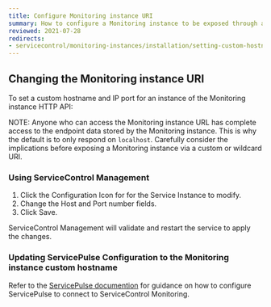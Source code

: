 ```yaml
---
title: Configure Monitoring instance URI
summary: How to configure a Monitoring instance to be exposed through a custom hostname and IP port
reviewed: 2021-07-28
redirects:
- servicecontrol/monitoring-instances/installation/setting-custom-hostname
---
```



## Changing the Monitoring instance URI

To set a custom hostname and IP port for an instance of the Monitoring instance HTTP API:

NOTE: Anyone who can access the Monitoring instance URL has complete access to the endpoint data stored by the Monitoring instance. This is why the default is to only respond on `localhost`. Carefully consider the implications before exposing a Monitoring instance via a custom or wildcard URI.


### Using ServiceControl Management

 1. Click the Configuration Icon for for the Service Instance to modify.
 1. Change the Host and Port number fields.
 1. Click Save.

ServiceControl Management will validate and restart the service to apply the changes.


### Updating ServicePulse Configuration to the Monitoring instance custom hostname

Refer to the [ServicePulse documention](/servicepulse/host-config.md#configuring-connections-via-the-servicepulse-ui) for guidance on how to configure ServicePulse to connect to ServiceControl Monitoring.
